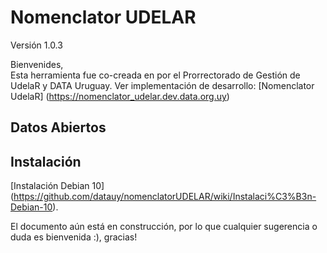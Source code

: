 # Nomenclator UDELAR
Versión 1.0.3

Bienvenides,  
Esta herramienta fue co-creada en por el Prorrectorado de Gestión de UdelaR y DATA Uruguay.  Ver implementación de desarrollo: [Nomenclator UdelaR] (https://nomenclator_udelar.dev.data.org.uy)

## Datos Abiertos

## Instalación
[Instalación Debian 10] (https://github.com/datauy/nomenclatorUDELAR/wiki/Instalaci%C3%B3n-Debian-10).

El documento aún está en construcción, por lo que cualquier sugerencia o duda es bienvenida :), gracias!
